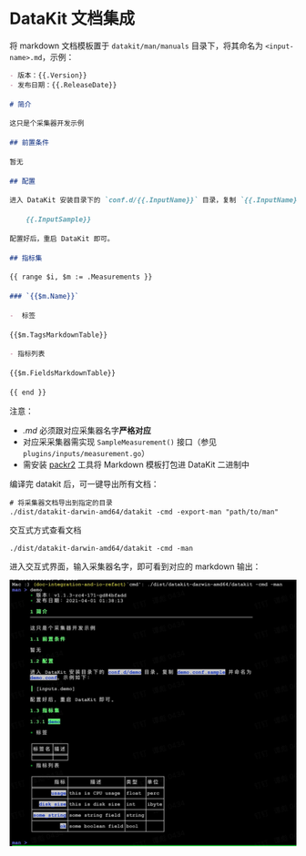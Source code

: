 # DataKit 文档集成

将 markdown 文档模板置于  `datakit/man/manuals` 目录下，将其命名为 `<input-name>.md`，示例：

```markdown
- 版本：{{.Version}}
- 发布日期：{{.ReleaseDate}}

# 简介

这只是个采集器开发示例

## 前置条件

暂无

## 配置

进入 DataKit 安装目录下的 `conf.d/{{.InputName}}` 目录，复制 `{{.InputName}}.conf.sample` 并命名为 `{{.InputName}}.conf`。示例如下：

	{{.InputSample}}

配置好后，重启 DataKit 即可。

## 指标集

{{ range $i, $m := .Measurements }}

### `{{$m.Name}}`

-  标签

{{$m.TagsMarkdownTable}}

- 指标列表

{{$m.FieldsMarkdownTable}}

{{ end }}
```

注意：

- _<input-name>.md_ 必须跟对应采集器名字**严格对应**
- 对应采采集器需实现 `SampleMeasurement()` 接口（参见 `plugins/inputs/measurement.go`）
- 需安装 [packr2](https://github.com/gobuffalo/packr/tree/master/v2#binary-installation) 工具将 Markdown 模板打包进 DataKit 二进制中

编译完 datakit 后，可一键导出所有文档：

```shell
# 将采集器文档导出到指定的目录
./dist/datakit-darwin-amd64/datakit -cmd -export-man "path/to/man"
```

交互式方式查看文档

```shell
./dist/datakit-darwin-amd64/datakit -cmd -man
```

进入交互式界面，输入采集器名字，即可看到对应的 markdown 输出：

![输出示例](demo-markdown.png)

